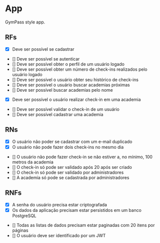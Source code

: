 # App

GymPass style app.

## RFs

 - [x] Deve ser possível se cadastrar
 - [] Deve ser possível se autenticar
 - [] Deve ser possível obter o perfil de um usuário logado
 - [] Deve ser possível obter um número de check-ins 
 realizados pelo usuário logado
 - [] Deve ser possível o usuário obter seu histórico de check-ins
 - [] Deve ser possível o usuário buscar academias próximas
 - [] Deve ser possível buscar academias pelo nome
 - [x] Deve ser possível o usuário realizar check-in em uma academia
 - [] Deve ser possível validar o check-in de um usuário
 - [] Deve ser possível cadastrar uma academia 

## RNs

- [x] O usuário não poder se cadastrar com um e-mail duplicado
- [x] O usuário não pode fazer dois check-ins no mesmo dia
- [] O usuário não pode fazer check-in se não estiver a, no mínimo, 100 metros da academia
- [] O check-in só pode ser validado após 20 após ser criado
- [] O check-in só pode ser validado por administradores
- [] A academia só pode se cadastrada por administradores

## RNFs

- [x] A senha do usuário precisa estar criptografada
- [x] Os dados da aplicação precisam estar persistidos em um banco PostgreSQL
- [] Todas as listas de dados precisam estar paginadas com 20 itens por páginas
- [] O usuário deve ser identificado por um JWT 